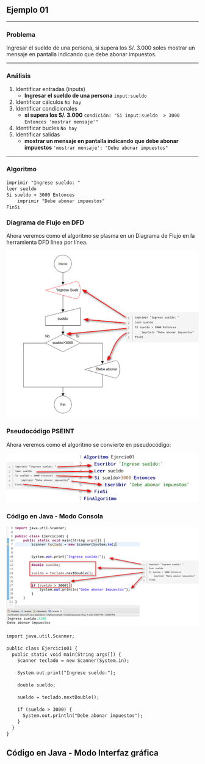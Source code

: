 ## Ejemplo 01
---
### Problema

Ingresar el sueldo de una persona, si supera los S/. 3.000 soles mostrar un mensaje en pantalla indicando que debe abonar impuestos.

---

### Análisis
1. Identificar entradas (inputs)
   - **Ingresar el sueldo de una persona**
     `input:sueldo`
2. Identificar cálculos
   `No hay`
3. Identificar condicionales
   - **si supera los S/. 3.000**
     `condición: "Si input:sueldo  > 3000 Entonces 'mostrar mensaje'"`
4. Identificar bucles
   `No hay`
5. Identificar salidas
   - **mostrar un mensaje en pantalla indicando que debe abonar impuestos**
     `'mostrar mensaje': "Debe abonar impuestos"`

---

### Algoritmo
```{.line-numbers}
imprimir "Ingrese sueldo: "
leer sueldo
Si sueldo > 3000 Entonces
    imprimir "Debe abonar impuestos"
FinSi
```

### Diagrama de Flujo en DFD
Ahora veremos como el algoritmo se plasma en un Diagrama de Flujo en la herramienta DFD
línea por línea.

![](images/2024-08-15-16-33-04.png)

### Pseudocódigo PSEINT

Ahora veremos como el algoritmo se convierte en pseudocódigo:

![](images/2024-08-15-17-07-21.png)

### Código en Java - Modo Consola
![](images/2024-08-15-18-43-29.png)

```java{.line-numbers}
import java.util.Scanner;

public class Ejercicio01 {
  public static void main(String args[]) {
    Scanner teclado = new Scanner(System.in);

    System.out.print("Ingrese sueldo:");

    double sueldo;

    sueldo = teclado.nextDouble();

    if (sueldo > 3000) {
      System.out.println("Debe abonar impuestos");
    }
  }
}
```

## Código en Java - Modo Interfaz gráfica
